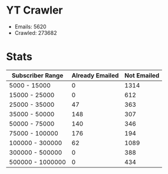 # YT Crawler
- Emails: 5620
- Crawled: 273682

# Stats
| Subscriber Range  | Already Emailed | Not Emailed |
|-------|-------|-------|
| 5000 - 15000 | 0 | 1314 |
| 15000 - 25000 | 0 | 612 |
| 25000 - 35000 | 47 | 363 |
| 35000 - 50000 | 148 | 307 |
| 50000 - 75000 | 140 | 346 |
| 75000 - 100000 | 176 | 194 |
| 100000 - 300000 | 62 | 1089 |
| 300000 - 500000 | 0 | 388 |
| 500000 - 1000000 | 0 | 434 |

